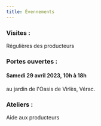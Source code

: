 ```yaml
---
title: Évennements
---
```

### Visites :

Régulières des producteurs

### Portes ouvertes :

#### Samedi 29 avril 2023, 10h à 18h
au jardin de l'Oasis de Virlès, Vérac.




### Ateliers :

Aide aux producteurs